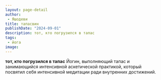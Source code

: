 ```yaml
---
layout: page-detail
author:
 - Яшодеви
title: тапасвин
publishDate: "2024-09-01"
description: тот, кто погрузился в тапас
tags:
 - йога
image: 
---
```


__тот, кто погрузился в тапас__
Йогин, выполняющий тапас и занимающийся интенсивной аскетической практикой, который посвятил себя интенсивной медитации ради внутренних достижений.

